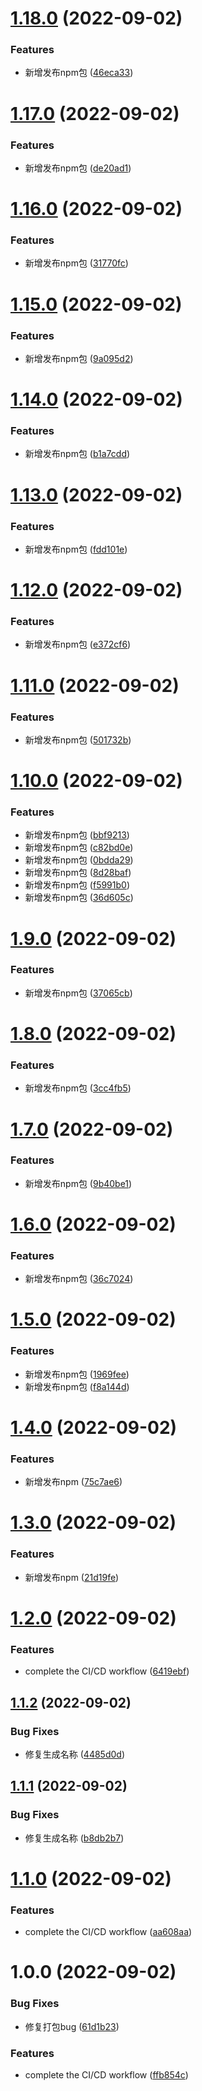 # [1.18.0](https://github.com/brinishness/ming/compare/v1.17.0...v1.18.0) (2022-09-02)


### Features

* 新增发布npm包 ([46eca33](https://github.com/brinishness/ming/commit/46eca338d6f0e51b8bf1050d5be3db0a441b0be4))

# [1.17.0](https://github.com/brinishness/ming/compare/v1.16.0...v1.17.0) (2022-09-02)


### Features

* 新增发布npm包 ([de20ad1](https://github.com/brinishness/ming/commit/de20ad1619ee5fd29df51c64cc639f9e1ef858c6))

# [1.16.0](https://github.com/brinishness/ming/compare/v1.15.0...v1.16.0) (2022-09-02)


### Features

* 新增发布npm包 ([31770fc](https://github.com/brinishness/ming/commit/31770fc2f5601d9d482705b725f6e7aeaa1ca697))

# [1.15.0](https://github.com/brinishness/ming/compare/v1.14.0...v1.15.0) (2022-09-02)


### Features

* 新增发布npm包 ([9a095d2](https://github.com/brinishness/ming/commit/9a095d2976f9f00ba77ed3906a8ccbbd437fbf38))

# [1.14.0](https://github.com/brinishness/ming/compare/v1.13.0...v1.14.0) (2022-09-02)


### Features

* 新增发布npm包 ([b1a7cdd](https://github.com/brinishness/ming/commit/b1a7cdd5bdede3bfe3d2ce23d2d1fedd7f030fd3))

# [1.13.0](https://github.com/brinishness/ming/compare/v1.12.0...v1.13.0) (2022-09-02)


### Features

* 新增发布npm包 ([fdd101e](https://github.com/brinishness/ming/commit/fdd101e46c008aee8f45a0ffe970caefa3bd1e6a))

# [1.12.0](https://github.com/brinishness/ming/compare/v1.11.0...v1.12.0) (2022-09-02)


### Features

* 新增发布npm包 ([e372cf6](https://github.com/brinishness/ming/commit/e372cf6a60a7c99d8efc5523561cebafe557f219))

# [1.11.0](https://github.com/brinishness/ming/compare/v1.10.0...v1.11.0) (2022-09-02)


### Features

* 新增发布npm包 ([501732b](https://github.com/brinishness/ming/commit/501732b6af692f201d860b1ad9970998a8129ada))

# [1.10.0](https://github.com/brinishness/ming/compare/v1.9.0...v1.10.0) (2022-09-02)


### Features

* 新增发布npm包 ([bbf9213](https://github.com/brinishness/ming/commit/bbf92139ae4e1bb7f451423591aa83b12279b68d))
* 新增发布npm包 ([c82bd0e](https://github.com/brinishness/ming/commit/c82bd0e2d209341ae5b1b2576df4ff1988fe9713))
* 新增发布npm包 ([0bdda29](https://github.com/brinishness/ming/commit/0bdda2971c21620928679899579c9d86ae1de328))
* 新增发布npm包 ([8d28baf](https://github.com/brinishness/ming/commit/8d28baf5c1a69bddd1b265446dbd80beb3ce55c4))
* 新增发布npm包 ([f5991b0](https://github.com/brinishness/ming/commit/f5991b0d788e49cf757a6ac9100307df944319b5))
* 新增发布npm包 ([36d605c](https://github.com/brinishness/ming/commit/36d605c63a05cf37330eabb1216ad226737e0141))

# [1.9.0](https://github.com/brinishness/ming/compare/v1.8.0...v1.9.0) (2022-09-02)


### Features

* 新增发布npm包 ([37065cb](https://github.com/brinishness/ming/commit/37065cb2e862e644b155287a67ac443f97a3bc3c))

# [1.8.0](https://github.com/brinishness/ming/compare/v1.7.0...v1.8.0) (2022-09-02)


### Features

* 新增发布npm包 ([3cc4fb5](https://github.com/brinishness/ming/commit/3cc4fb56ed6af30f596e7e7c09da46bd3d6d9950))

# [1.7.0](https://github.com/brinishness/ming/compare/v1.6.0...v1.7.0) (2022-09-02)


### Features

* 新增发布npm包 ([9b40be1](https://github.com/brinishness/ming/commit/9b40be1283ef12721fdf7e1034c232309747b2f3))

# [1.6.0](https://github.com/brinishness/ming/compare/v1.5.0...v1.6.0) (2022-09-02)


### Features

* 新增发布npm包 ([36c7024](https://github.com/brinishness/ming/commit/36c7024150f9cac4f328ddc1805c388479c6d3a2))

# [1.5.0](https://github.com/brinishness/ming/compare/v1.4.0...v1.5.0) (2022-09-02)


### Features

* 新增发布npm包 ([1969fee](https://github.com/brinishness/ming/commit/1969fee7533f361235626e8b30999437648e1a1c))
* 新增发布npm包 ([f8a144d](https://github.com/brinishness/ming/commit/f8a144db3aa7ad27c976682c78eb85ea52d4a323))

# [1.4.0](https://github.com/brinishness/ming/compare/v1.3.0...v1.4.0) (2022-09-02)


### Features

* 新增发布npm ([75c7ae6](https://github.com/brinishness/ming/commit/75c7ae62ec23b363e4213c284f4de31cb2cf51a9))

# [1.3.0](https://github.com/brinishness/ming/compare/v1.2.0...v1.3.0) (2022-09-02)


### Features

* 新增发布npm ([21d19fe](https://github.com/brinishness/ming/commit/21d19fed720ed80913a3ced4833e67fe514b3a3d))

# [1.2.0](https://github.com/brinishness/ming/compare/v1.1.2...v1.2.0) (2022-09-02)


### Features

* complete the CI/CD workflow ([6419ebf](https://github.com/brinishness/ming/commit/6419ebfa1afec88ed78970cdcb7c16d8aaf3f202))

## [1.1.2](https://github.com/brinishness/ming/compare/v1.1.1...v1.1.2) (2022-09-02)


### Bug Fixes

* 修复生成名称 ([4485d0d](https://github.com/brinishness/ming/commit/4485d0daccf4a561924d535ac86d182998f1ebc3))

## [1.1.1](https://github.com/brinishness/ming/compare/v1.1.0...v1.1.1) (2022-09-02)


### Bug Fixes

* 修复生成名称 ([b8db2b7](https://github.com/brinishness/ming/commit/b8db2b74ee238bd35f95111c22084e868418c145))

# [1.1.0](https://github.com/brinishness/ming/compare/v1.0.0...v1.1.0) (2022-09-02)


### Features

* complete the CI/CD workflow ([aa608aa](https://github.com/brinishness/ming/commit/aa608aacac0439c66bd783999e708551cabdd5c4))

# 1.0.0 (2022-09-02)


### Bug Fixes

* 修复打包bug ([61d1b23](https://github.com/brinishness/ming/commit/61d1b23de9fdb333482ff2b10bbd5d1882b46200))


### Features

* complete the CI/CD workflow ([ffb854c](https://github.com/brinishness/ming/commit/ffb854cddf9bb154cb95a2bab19de51feb08d8c4))
